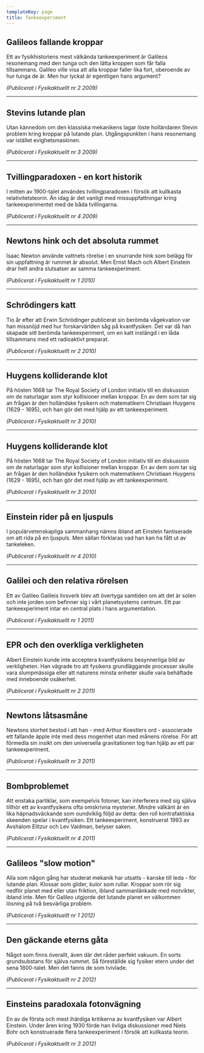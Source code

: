 ```yaml
---
templateKey: page
title: Tankeexperiment
---
```

## Galileos fallande kroppar

Ett av fysikhistoriens mest välkända tankeexperiment är Galileos resonemang med den tunga och den lätta kroppen som får falla tillsammans. Galileo ville visa att alla kroppar faller lika fort, oberoende av hur tunga de är. Men hur lyckat är egentligen hans argument? 

_(Publicerat i Fysikaktuellt nr 2 2009)_

- - -

## Stevins lutande plan

Utan kännedom om den klassiska mekanikens lagar löste holländaren Stevin problem kring kroppar på lutande plan. Utgångspunkten i hans resonemang var istället evighetsmaskinen.

_(Publicerat i Fysikaktuellt nr 3 2009)_

- - -

## Tvillingparadoxen - en kort historik

I mitten av 1900-talet användes tvillingparadoxen i försök att kullkasta relativitetsteorin. Än idag är det vanligt med missuppfattningar kring tankeexperimentet med de båda tvillingarna.

_(Publicerat i Fysikaktuellt nr 4 2009)_

- - -

## Newtons hink och det absoluta rummet

Isaac Newton använde vattnets rörelse i en snurrande hink som belägg för sin uppfattning är rummet är absolut. Men Ernst Mach och Albert Einstein drar helt andra slutsatser av samma tankeexperiment.

_(Publicerat i Fysikaktuellt nr 1 2010)_

- - -

## Schrödingers katt

Tio år efter att Erwin Schrödinger publicerat sin berömda vågekvation var han missnöjd med hur forskarvärlden såg på kvantfysiken. Det var då han skapade sitt berömda tankeexperiment, om en katt instängd i en låda tillsammans med ett radioaktivt preparat.

_(Publicerat i Fysikaktuellt nr 2 2010)_

- - -

## Huygens kolliderande klot

På hösten 1668 tar The Royal Society of London initiativ till en diskussion om de naturlagar som styr kollisioner mellan kroppar. En av dem som tar sig an frågan är den holländske fysikern och matematikern Christiaan Huygens (1629 - 1695), och han gör det med hjälp av ett tankeexperiment.

_(Publicerat i Fysikaktuellt nr 3 2010)_

- - -

## Huygens kolliderande klot

På hösten 1668 tar The Royal Society of London initiativ till en diskussion om de naturlagar som styr kollisioner mellan kroppar. En av dem som tar sig an frågan är den holländske fysikern och matematikern Christiaan Huygens (1629 - 1695), och han gör det med hjälp av ett tankeexperiment.

_(Publicerat i Fysikaktuellt nr 3 2010)_

- - -

## Einstein rider på en ljuspuls

I populärvetenskapliga sammanhang nämns ibland att Einstein fantiserade om att rida på en ljuspuls. Men sällan förklaras vad han kan ha fått ut av tankeleken.

_(Publicerat i Fysikaktuellt nr 4 2010)_

- - -

## Galilei och den relativa rörelsen

Ett av Galileo Galileis livsverk blev att övertyga samtiden om att det är solen och inte jorden som befinner sig i vårt planetsystems centrum. Ett par tankeexperiment intar en central plats i hans argumentation.

_(Publicerat i Fysikaktuellt nr 1 2011)_

- - -

## EPR och den overkliga verkligheten

Albert Einstein kunde inte acceptera kvantfysikens besynnerliga bild av verkligheten. Han vägrade tro att fysikens grundläggande processer skulle vara slumpmässiga eller att naturens minsta enheter skulle vara behäftade med inneboende osäkerhet.

_(Publicerat i Fysikaktuellt nr 2 2011)_

- - -

## Newtons låtsasmåne

Newtons storhet bestod i att han - med Arthur Koestlers ord - associerade ett fallande äpple inte med dess mogenhet utan med månens rörelse. För att förmedla sin insikt om den universella gravitationen tog han hjälp av ett par tankeexperiment.

_(Publicerat i Fysikaktuellt nr 3 2011)_

- - -

## Bombproblemet

Att enstaka partiklar, som exempelvis fotoner, kan interferera med sig själva tillhör ett av kvantfysikens ofta omskrivna mysterier. Mindre välkänt är en lika häpnadsväckande som oundviklig följd av detta: den roll kontrafaktiska skeenden spelar i kvantfysiken. Ett tankeexperiment, konstruerat 1993 av Avshalom Elitzur och Lev Vaidman, belyser saken.

_(Publicerat i Fysikaktuellt nr 4 2011)_

- - -

## Galileos "slow motion"

Alla som någon gång har studerat mekanik har utsatts - kanske till leda - för lutande plan. Klossar som glider, kulor som rullar. Kroppar som rör sig nedför planet med eller utan friktion, ibland sammanlänkade med motvikter, ibland inte. Men för Galileo utgjorde det lutande planet en välkommen lösning på två besvärliga problem.

_(Publicerat i Fysikaktuellt nr 1 2012)_

- - -

## Den gäckande eterns gåta

Något som finns överallt, även där det råder perfekt vakuum. En sorts grundsubstans för själva rummet. Så föreställde sig fysiker etern under det sena 1800-talet. Men det fanns de som tvivlade.

_(Publicerat i Fysikaktuellt nr 2 2012)_

- - -

## Einsteins paradoxala fotonvägning

En av de första och mest ihärdiga kritikerna av kvantfysiken var Albert Einstein. Under åren kring 1930 förde han livliga diskussioner med Niels Bohr och konstruerade flera tankeexperiment i försök att kullkasta teorin.

_(Publicerat i Fysikaktuellt nr 3 2012)_
